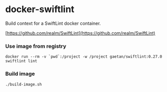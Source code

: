 # docker-swiftlint

Build context for a SwiftLint docker container.

[https://github.com/realm/SwiftLint](https://github.com/realm/SwiftLint)

### Use image from registry

```
docker run --rm -v `pwd`:/project -w /project gaetan/swiftlint:0.27.0 swiftlint lint
```

### Build image

```
./build-image.sh
```
